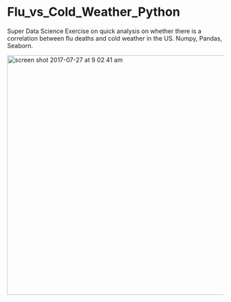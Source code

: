 # Flu_vs_Cold_Weather_Python
Super Data Science Exercise on quick analysis on whether there is a correlation between flu deaths and cold weather in the US.
Numpy, Pandas, Seaborn.

<img width="557" alt="screen shot 2017-07-27 at 9 02 41 am" src="https://user-images.githubusercontent.com/20246711/28680281-b3d323ae-72aa-11e7-9e0d-fbd2d34f2d74.png">
